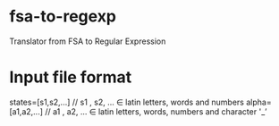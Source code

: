 # fsa-to-regexp
Translator from FSA to Regular Expression
# Input file format
states=[s1,s2,...]	// s1 , s2, ... ∈ latin letters, words and numbers
alpha=[a1,a2,...]	// a1 , a2, ... ∈ latin letters, words, numbers and character '_’
